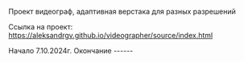 Проект видеограф, адаптивная верстака для разных разрешений

Ссылка на проект: https://aleksandrgv.github.io/videographer/source/index.html

Начало 7.10.2024г.
Окончание ------

